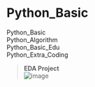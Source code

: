 # Python_Basic
Python_Basic  
Python_Algorithm  
Python_Basic_Edu  
Python_Extra_Coding  

> **EDA Project**  
![image](https://user-images.githubusercontent.com/84139720/155917650-21fc4588-42f2-4bfa-9e03-95da9a3029ed.png)

